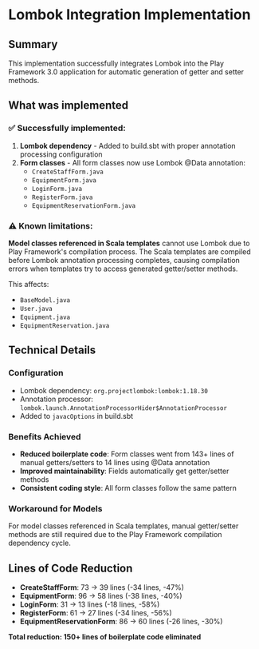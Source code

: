 # Lombok Integration Implementation

## Summary

This implementation successfully integrates Lombok into the Play Framework 3.0 application for automatic generation of getter and setter methods.

## What was implemented

### ✅ Successfully implemented:
1. **Lombok dependency** - Added to build.sbt with proper annotation processing configuration
2. **Form classes** - All form classes now use Lombok @Data annotation:
   - `CreateStaffForm.java`
   - `EquipmentForm.java` 
   - `LoginForm.java`
   - `RegisterForm.java`
   - `EquipmentReservationForm.java`

### ⚠️ Known limitations:
**Model classes referenced in Scala templates** cannot use Lombok due to Play Framework's compilation process. The Scala templates are compiled before Lombok annotation processing completes, causing compilation errors when templates try to access generated getter/setter methods.

This affects:
- `BaseModel.java`
- `User.java`
- `Equipment.java`
- `EquipmentReservation.java`

## Technical Details

### Configuration
- Lombok dependency: `org.projectlombok:lombok:1.18.30`
- Annotation processor: `lombok.launch.AnnotationProcessorHider$AnnotationProcessor`
- Added to `javacOptions` in build.sbt

### Benefits Achieved
- **Reduced boilerplate code**: Form classes went from 143+ lines of manual getters/setters to 14 lines using @Data annotation
- **Improved maintainability**: Fields automatically get getter/setter methods
- **Consistent coding style**: All form classes follow the same pattern

### Workaround for Models
For model classes referenced in Scala templates, manual getter/setter methods are still required due to the Play Framework compilation dependency cycle.

## Lines of Code Reduction
- **CreateStaffForm**: 73 → 39 lines (-34 lines, -47%)
- **EquipmentForm**: 96 → 58 lines (-38 lines, -40%)
- **LoginForm**: 31 → 13 lines (-18 lines, -58%)
- **RegisterForm**: 61 → 27 lines (-34 lines, -56%)
- **EquipmentReservationForm**: 86 → 60 lines (-26 lines, -30%)

**Total reduction: 150+ lines of boilerplate code eliminated**